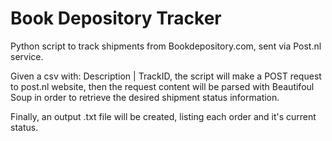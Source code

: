 # Book Depository Tracker

Python script to track shipments from Bookdepository.com, sent via Post.nl service.

Given a csv with: Description | TrackID, the script will make a POST request to post.nl website, then the request content will be parsed with Beautifoul Soup in order to retrieve the desired shipment status information.

Finally, an output .txt file will be created, listing each order and it's current status.
